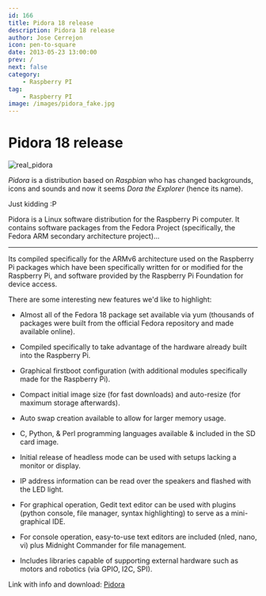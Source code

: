 ```yaml
---
id: 166
title: Pidora 18 release
description: Pidora 18 release
author: Jose Cerrejon
icon: pen-to-square
date: 2013-05-23 13:00:00
prev: /
next: false
category:
    - Raspberry PI
tag:
    - Raspberry PI
image: /images/pidora_fake.jpg
---
```


# Pidora 18 release

![real_pidora](/images/pidora_fake.jpg)

_Pidora_ is a distribution based on _Raspbian_ who has changed backgrounds, icons and sounds and now it seems _Dora the Explorer_ (hence its name).

Just kidding :P

Pidora is a Linux software distribution for the Raspberry Pi computer. It contains software packages from the Fedora Project (specifically, the Fedora ARM secondary architecture project)...

---

Its compiled specifically for the ARMv6 architecture used on the Raspberry Pi packages which have been specifically written for or modified for the Raspberry Pi, and software provided by the Raspberry Pi Foundation for device access.

There are some interesting new features we'd like to highlight:

-   Almost all of the Fedora 18 package set available via yum (thousands of packages were built from the official Fedora repository and made available online).

-   Compiled specifically to take advantage of the hardware already built into the Raspberry Pi.

-   Graphical firstboot configuration (with additional modules specifically made for the Raspberry Pi).

-   Compact initial image size (for fast downloads) and auto-resize (for maximum storage afterwards).

-   Auto swap creation available to allow for larger memory usage.

-   C, Python, & Perl programming languages available & included in the SD card image.

-   Initial release of headless mode can be used with setups lacking a monitor or display.

-   IP address information can be read over the speakers and flashed with the LED light.

-   For graphical operation, Gedit text editor can be used with plugins (python console, file manager, syntax highlighting) to serve as a mini-graphical IDE.

-   For console operation, easy-to-use text editors are included (nled, nano, vi) plus Midnight Commander for file management.

-   Includes libraries capable of supporting external hardware such as motors and robotics (via GPIO, I2C, SPI).

Link with info and download: [Pidora](https://pidora.ca/)
